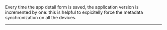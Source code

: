 Every time the app detail form is saved, the application version is incremented by one: this is helpful to expicitelly force the metadata synchronization on all the devices.

                

---


